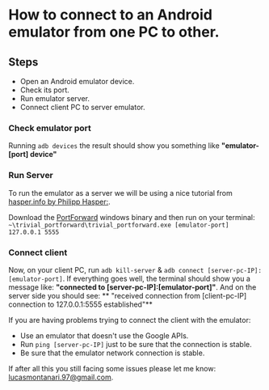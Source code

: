 # How to connect to an Android emulator from one PC to other.

## Steps

- Open an Android emulator device.
- Check its port.
- Run emulator server.
- Connect client PC to server emulator.


### Check emulator port
Running `adb devices` the result should show you something like **"emulator-[port]   device"**

### Run Server
To run the emulator as a server we will be using a nice tutorial from [hasper.info by Philipp Hasper:](https://hasper.info/remote-android-emulator/).

Download the [PortForward](http://www.quantumg.net/portforward.php) windows binary and then run on your terminal:
 `~\trivial_portforward\trivial_portforward.exe [emulator-port] 127.0.0.1 5555`

### Connect client
Now, on your client PC, run `adb kill-server` & `adb connect [server-pc-IP]:[emulator-port]`.
If everything goes well, the terminal should show you a message like: 
**"connected to [server-pc-IP]:[emulator-port]"**.
And on the server side you should see:
** "received connection from [client-pc-IP]
connection to 127.0.0.1:5555 established"**

If you are having problems trying to connect the client with the emulator:
- Use an emulator that doesn't use the Google APIs.
- Run `ping [server-pc-IP]` just to be sure that the connection is stable.
- Be sure that the emulator network connection is stable.

If after all this you still facing some issues please let me know: lucasmontanari.97@gmail.com.
